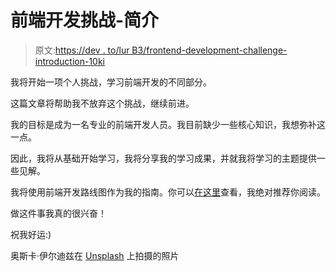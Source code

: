 # 前端开发挑战-简介

> 原文:[https://dev . to/lur B3/frontend-development-challenge-introduction-10ki](https://dev.to/lurb3/frontend-development-challenge-introduction-10ki)

我将开始一项个人挑战，学习前端开发的不同部分。

这篇文章将帮助我不放弃这个挑战，继续前进。

我的目标是成为一名专业的前端开发人员。我目前缺少一些核心知识，我想弥补这一点。

因此，我将从基础开始学习，我将分享我的学习成果，并就我将学习的主题提供一些见解。

我将使用前端开发路线图作为我的指南。你可以[在这里](https://roadmap.sh/frontend)查看，我绝对推荐你阅读。

做这件事我真的很兴奋！

祝我好运:)

奥斯卡·伊尔迪兹在 [Unsplash](https://unsplash.com/?utm_source=unsplash&utm_medium=referral&utm_content=creditCopyText) 上拍摄的照片